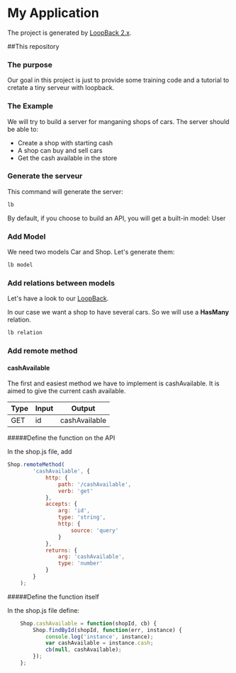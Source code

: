 # My Application

The project is generated by [LoopBack 2.x](http://loopback.io).


##This repository

### The purpose

Our goal in this project is just to provide some training code and a tutorial to cretate a tiny serveur with loopback.

### The Example

We will try to build a server for manganing shops of cars.
The server should be able to: 
* Create a shop with starting cash
* A shop can buy and sell cars
* Get the cash available in the store


### Generate the serveur

This command will generate the server:

```bash
lb
```
By default, if you choose to build an API, you will get a built-in model: User

### Add Model

We need two models Car and Shop.
Let's generate them:

```bash
lb model
```

### Add relations between models

Let's have a look to our [LoopBack](http://loopback.io/doc/en/lb2/Tutorial-model-relations.html). 

In our case we want a shop to have several cars.
So we will use a **HasMany** relation.

```bash
lb relation
```

### Add remote method

#### cashAvailable

The first and easiest method we have to implement is cashAvailable.
It is aimed to give the current cash available.

|Type|Input|Output|
|---|---|---|
| GET | id | cashAvailable |

#####Define the function on the API

In the shop.js file, add

```javascript
Shop.remoteMethod(
        'cashAvailable', {
            http: {
                path: '/cashAvailable',
                verb: 'get'
            },
            accepts: {
                arg: 'id',
                type: 'string',
                http: {
                    source: 'query'
                }
            },
            returns: {
                arg: 'cashAvailable',
                type: 'number'
            }
        }
    );
```
#####Define the function itself

In the shop.js file define:

```javascript
    Shop.cashAvailable = function(shopId, cb) {
        Shop.findById(shopId, function(err, instance) {
            console.log('instance', instance);
            var cashAvailable = instance.cash;
            cb(null, cashAvailable);
        });
    };
```









